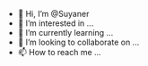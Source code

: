 - 👋 Hi, I’m @Suyaner
- 👀 I’m interested in ...
- 🌱 I’m currently learning ...
- 💞️ I’m looking to collaborate on ...
- 📫 How to reach me ...

<!---
Suyaner/Suyaner is a ✨ special ✨ repository because its `README.md` (this file) appears on your GitHub profile.
You can click the Preview link to take a look at your changes.
--->
